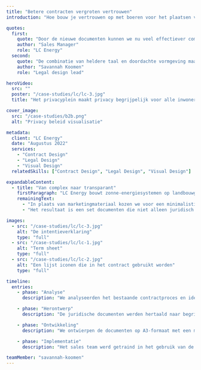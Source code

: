 ```yaml
---
title: "Betere contracten vergroten vertrouwen"
introduction: "Hoe bouw je vertrouwen op met boeren voor het plaatsen van zonne-energiesystemen? LC Energy vroeg Patroon om hun juridische documenten te transformeren naar begrijpelijke communicatiemiddelen. We ontwikkelden een transparante term sheet en proces explainer die de basis leggen voor duurzame partnerschappen."

quotes:
  first:
    quote: "Door de nieuwe documenten kunnen we nu veel effectiever communiceren met onze partners. We zien dat het vertrouwen direct groeit als we aan de keukentafel zitten."
    author: "Sales Manager"
    role: "LC Energy"
  second:
    quote: "De combinatie van heldere taal en doordachte vormgeving maakt complexe contracten toegankelijk. Dit project laat zien hoe legal design bijdraagt aan duurzame partnerships."
    author: "Savannah Koomen"
    role: "Legal design lead"

heroVideo:
  src: ""
  poster: "/case-studies/lc/lc-3.jpg"
  title: "Het privacyplein maakt privacy begrijpelijk voor alle inwoners van Utrecht."

cover_image:
  src: "/case-studies/b2b.png"
  alt: "Privacy beleid visualisatie"

metadata:
  client: "LC Energy"
  date: "Augustus 2022"
  services:
    - "Contract Design"
    - "Legal Design"
    - "Visual Design"
  relatedSkills: ["Contract Design", "Legal Design", "Visual Design"]

expandableContent:
  - title: "Van complex naar transparant"
    firstParagraph: "LC Energy bouwt zonne-energiesystemen op landbouwgrond. Daarvoor zijn partnerschappen met boeren essentieel. We hebben de term sheet en proces explainer opnieuw ontworpen om het hele samenwerkingsproces transparant te maken. Geen kleine lettertjes of verborgen clausules, maar heldere communicatie die vertrouwen opbouwt."
    remainingText:
      - "In plaats van marketingmateriaal kozen we voor een minimalistische vormgeving die het streven naar transparantie benadrukt. De documenten hebben een A3-formaat, perfect voor bespreking aan de keukentafel waar samen wijzigingen kunnen worden doorgevoerd."
      - "Het resultaat is een set documenten die niet alleen juridisch waterdicht zijn, maar ook echt begrepen worden door alle betrokken partijen. Zo maken we duurzame energieprojecten toegankelijk voor iedereen."

images:
  - src: "/case-studies/lc/lc-3.jpg"
    alt: "De intentieverklaring"
    type: "full"
  - src: "/case-studies/lc/lc-1.jpg"
    alt: "Term sheet"
    type: "full"
  - src: "/case-studies/lc/lc-2.jpg"
    alt: "Een lijst iconen die in het contract gebruikt worden"
    type: "full"

timeline:
  entries:
    - phase: "Analyse"
      description: "We analyseerden het bestaande contractproces en identificeerden de belangrijkste pijnpunten in de communicatie met boeren."

    - phase: "Herontwerp"
      description: "De juridische documenten werden hertaald naar begrijpelijke taal en voorzien van een heldere structuur. 'Term sheet' werd bijvoorbeeld 'Ons aanbod'."

    - phase: "Ontwikkeling"
      description: "We ontwierpen de documenten op A3-formaat met een minimalistische vormgeving die transparantie uitstraalt en vertrouwen opbouwt."

    - phase: "Implementatie"
      description: "Het sales team werd getraind in het gebruik van de nieuwe documenten en de principes achter het ontwerp."

teamMember: "savannah-koomen"
---
```

